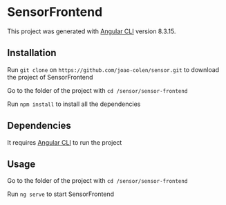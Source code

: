 # SensorFrontend

This project was generated with [Angular CLI](https://github.com/angular/angular-cli) version 8.3.15.

## Installation

Run `git clone` on `https://github.com/joao-colen/sensor.git` to download the project of SensorFrontend

Go to the folder of the project with `cd /sensor/sensor-frontend` 

Run `npm install` to install all the dependencies

## Dependencies

It requires [Angular CLI](https://github.com/angular/angular-cli) to run the project

## Usage

Go to the folder of the project with `cd /sensor/sensor-frontend`

Run `ng serve` to start SensorFrontend